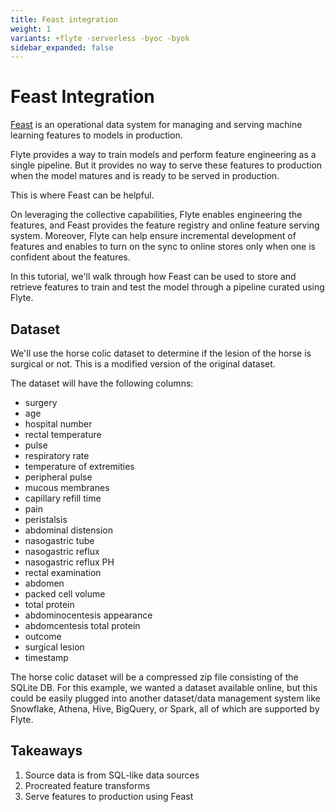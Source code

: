 ```yaml
---
title: Feast integration
weight: 1
variants: +flyte -serverless -byoc -byok
sidebar_expanded: false
---
```


# Feast Integration

[Feast](https://feast.dev/) is an operational data system for managing and serving machine learning features to models in production.

Flyte provides a way to train models and perform feature engineering as a single pipeline.
But it provides no way to serve these features to production when the model matures and is ready to be served in production.

This is where Feast can be helpful.

On leveraging the collective capabilities, Flyte enables engineering the features, and Feast provides the feature registry and online feature serving system.
Moreover, Flyte can help ensure incremental development of features and enables to turn on the sync to online stores only when one is confident about the features.

In this tutorial, we'll walk through how Feast can be used to store and retrieve features to train and test the model through a pipeline curated using Flyte.

## Dataset

We'll use the horse colic dataset to determine if the lesion of the horse is surgical or not. This is a modified version of the original dataset.

The dataset will have the following columns:

* surgery
* age
* hospital number
* rectal temperature
* pulse
* respiratory rate
* temperature of extremities
* peripheral pulse
* mucous membranes
* capillary refill time
* pain
* peristalsis
* abdominal distension
* nasogastric tube
* nasogastric reflux
* nasogastric reflux PH
* rectal examination
* abdomen
* packed cell volume
* total protein
* abdominocentesis appearance
* abdomcentesis total protein
* outcome
* surgical lesion
* timestamp

The horse colic dataset will be a compressed zip file consisting of the SQLite DB.
For this example, we wanted a dataset available online, but this could be easily plugged into another dataset/data management system
like Snowflake, Athena, Hive, BigQuery, or Spark, all of which are supported by Flyte.

## Takeaways

1. Source data is from SQL-like data sources
2. Procreated feature transforms
3. Serve features to production using Feast
